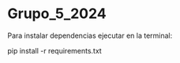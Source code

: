 # Grupo_5_2024

Para instalar dependencias ejecutar en la terminal:

pip install -r requirements.txt